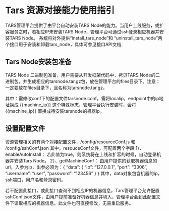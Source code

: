 # Tars 资源对接能力使用指引

TARS管理平台提供了由平台自动安装TARS Node的能力。当用户上线服务，或扩容服务之时，若相应IP未安装TARS Node，管理平台可通过ssh登录相应机器并安装TARS Node。 系统将对外提供“install\_tars\_node”和 “uninstall\_tars\_node”两个接口用于安装和卸载tars\_node，具体可参见接口API文档.

## **Tars Node安装包准备**

TARS Node 二进制包准备，用户需要从开发框架代码中，拷贝TARS Node的二进制包，并生成相应的tarsnode.tar.gz包，放在管理平台的files目录下。注意：一定要放在files目录下，且名称为tarsnode.tar.gz。

其中：需修改conf下的配置文件tarsnode.conf。需将localip，endpoint中的ip地址换成 {{machine\_ip}} 这个特殊标志，管理平台执行安装时，会将 {{machine\_ip}} 置换成待安装tarsnode的机器ip。

## **设置配置文件**

资源管理相关的有两个对接配置文件，/config/resourceConf.js 和 /config/sshConf.json 其中，resouceConf文件，可配置两个字段 1）、enableAutoInstall： 若此值为true，则系统将在上线和扩容的时候，自动登录机器并安装Tars Node。 2）、getMachineConf： 由用户提供的获取机器信息的url，入参为ip，出参必须为：​{ “data”: { “ip”: “127.0.0.1”, “port”: “3306”, “username”: “user”, “password”: “123456” } } 其中，data对象包含机器的ip，ssh端口，用户名和登录密码。

若不配置此接口，或此接口查询不到相应IP的机器信息，Tars管理平台允许配置sshConf.json文件，由用户提前准备好机器信息并填入，管理平台会到此配置文件下读取相应的机器信息。此文件也可直接修改，无需重启服务。

